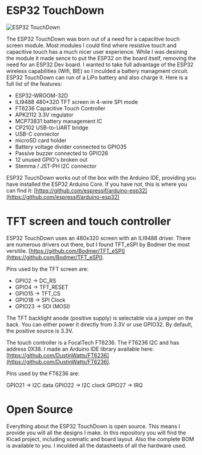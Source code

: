 # ESP32 TouchDown

![ESP32 TouchDown](http://www.dustinwatts.nl/ESP32-TouchDown/ESP32_TouchDown_features.png)

The ESP32 TouchDown was born out of a need for a capacitive touch screen module. Most modules I could find where resistive touch
and capacitive touch has a much nicer user experience. While I was desining the module it made sence to put the ESP32 on the board itself, removing the need for an ESP32 Dev board. I wanted to take full advantage of the ESP32 wireless capabilities (Wifi, BlE) so I inculded a battery managment circuit. ESP32 TouchDown can run of a LiPo battery and also charge it. Here is a full list of the features:

- ESP32-WROOM-32D
- ILI9488 480*320 TFT screen in 4-wire SPI mode
- FT6236 Capacitive Touch Controller
- APK2112 3.3V regulator
- MCP73831 battery management IC
- CP2102 USB-to-UART bridge
- USB-C connector
- microSD card holder
- Battery voltage divider connected to GPIO35
- Passive buzzer connected to GPIO26
- 12 unused GPIO's broken out
- Stemma / JST-PH I2C connector

ESP32 TouchDown works out of the box with the Arduino IDE, providing you have installed the ESP32 Arduino Core. If you have not, this is where you can find it: [https://github.com/espressif/arduino-esp32](https://github.com/espressif/arduino-esp32)

# TFT screen and touch controller

ESP32 TouchDown uses an 480x320 screen with an ILI9488 driver. There are numerous drivers out there, but I found TFT_eSPI by Bodmer the most versitile. [https://github.com/Bodmer/TFT_eSPI](https://github.com/Bodmer/TFT_eSPI). 

Pins used by the TFT screen are:

- GPIO2 -> DC_RS
- GPIO4 -> TFT_RESET
- GPIO15 -> TFT_CS
- GPIO18 -> SPI Clock
- GPIO23 -> SDI (MOSI)

The TFT backlight anode (positive supply) is selectable via a jumper on the back. You can either power it directly from 3.3V or use GPIO32. By default, the positive source is 3.3V. 

The touch controller is a FocalTech FT6236. The FT6236 I2C and has address 0X38. I made an Arduino IDE library available here: [https://github.com/DustinWatts/FT6236](https://github.com/DustinWatts/FT6236).

Pins used by the FT6236 are:

GPIO21 -> I2C data
GPIO22 -> I2C clock
GPIO27 -> IRQ

# Open Source

Everything about the ESP32 TouchDown is open source. This means I provide you will all the designs I make. In this repository you will find the Kicad project, including scematic and board layout. Also the complete BOM is available to you. I inculded all the datasheets of all the hardware used.

